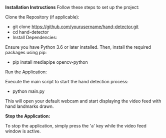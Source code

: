 **Installation Instructions**
Follow these steps to set up the project:

Clone the Repository (if applicable):

- git clone https://github.com/yourusername/hand-detector.git
- cd hand-detector
- Install Dependencies:

Ensure you have Python 3.6 or later installed. Then, install the required packages using pip:

- pip install mediapipe opencv-python

Run the Application:

Execute the main script to start the hand detection process:

- python main.py
  
This will open your default webcam and start displaying the video feed with hand landmarks drawn.

**Stop the Application:**

To stop the application, simply press the 'a' key while the video feed window is active.
